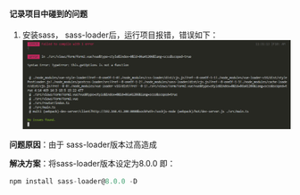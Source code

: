 #### 记录项目中碰到的问题

1. 安装sass， sass-loader后，运行项目报错，错误如下：
![](./image/errPage/sassErr.png)

**问题原因**：由于 sass-loader版本过高造成

**解决方案**：将sass-loader版本设定为8.0.0   即：
```js
npm install sass-loader@8.0.0 -D
```